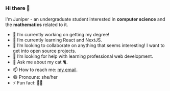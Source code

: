 ### Hi there 👋

I'm Juniper - an undergraduate student interested in **computer science** and the **mathematics** related to it.

- 🔭 I’m currently working on getting my degree!
- 🌱 I’m currently learning React and NextJS.
- 👯 I’m looking to collaborate on anything that seems interesting! I want to get into open source projects.
- 🤔 I’m looking for help with learning professional web development.
- 💬 Ask me about my cat 🐈.
- 📫 How to reach me: [my email](mailto:juniper.pasternak@gmail.com).
- 😄 Pronouns: she/her
- ⚡ Fun fact: 🏳️‍⚧️
